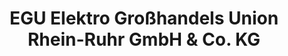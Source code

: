 ---
title: "EGU Elektro Großhandels Union Rhein-Ruhr GmbH & Co. KG"
url: /dortmund/egu-elektro-grosshandels-union-rhein-ruhr-gmbh-und-co-kg/
shop: Großhandel
---